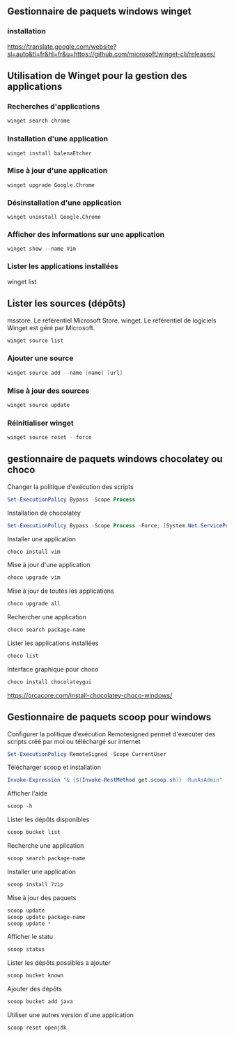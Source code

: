 ## Gestionnaire de paquets windows winget

### installation
https://translate.google.com/website?sl=auto&tl=fr&hl=fr&u=https://github.com/microsoft/winget-cli/releases/

## Utilisation de Winget pour la gestion des applications

### Recherches d'applications
```Powershell
winget search chrome
```

### Installation d'une application
```
winget install balenaEtcher
```

### Mise à jour d'une application
```
winget upgrade Google.Chrome
```

### Désinstallation d'une application
```
winget uninstall Google.Chrome
```

### Afficher des informations sur une application
```
winget show --name Vim
```

### Lister les applications installées
winget list

## Lister les sources (dépôts)
msstore. Le référentiel Microsoft Store.
winget. Le référentiel de logiciels Winget est géré par Microsoft.
```Powershell
winget source list
```

### Ajouter une source
```Powershell
winget source add --name [name] [url]
```

### Mise à jour des sources
```Powershell
winget source update
```

### Réinitialiser winget
```Powershell
winget source reset --force
```

## gestionnaire de paquets windows chocolatey ou choco

Changer la politique d'exécution des scripts 
```Powershell
Set-ExecutionPolicy Bypass -Scope Process
```

Installation de chocolatey
```Powershell
Set-ExecutionPolicy Bypass -Scope Process -Force; [System.Net.ServicePointManager]::SecurityProtocol = [System.Net.ServicePointManager]::SecurityProtocol -bor 3072; iex ((New-Object System.Net.WebClient).DownloadString('https://chocolatey.org/install.ps1'))
```

Installer une application
```Powershell
choco install vim
```

Mise à jour d'une application
```Powershell
choco upgrade vim
```

Mise à jour de toutes les applications
```Powershell
choco upgrade all
```

Rechercher une application
```Powershell
choco search package-name
```

Lister les applications installées
```Powershell
choco list
```

Interface graphique pour choco
```Powershell
choco install chocolateygui
```
https://orcacore.com/install-chocolatey-choco-windows/

## Gestionnaire de paquets scoop pour windows

Configurer la politique d’exécution
Remotesigned permet d'executer des scripts créé par moi ou téléchargé sur internet
```Powershell
Set-ExecutionPolicy RemoteSigned -Scope CurrentUser
```

Télécharger scoop et installation
```Powershell
Invoke-Expression "& {$(Invoke-RestMethod get.scoop.sh)} -RunAsAdmin"
```

Afficher l'aide 
```Powershell
scoop -h
```

Lister les dépôts disponibles
```Powershell
scoop bucket list
```

Recherche une application
```Powershell
scoop search package-name
```

Installer une application
```Powershell
scoop install 7zip
```

Mise à jour des paquets
```Powershell
scoop update
scoop update package-name
scoop update *
```

Afficher le statu
```Powershell
scoop status
```

Lister les dépôts possibles a ajouter
```Powershell
scoop bucket known
```

Ajouter des dépôts
```Powershell
scoop bucket add java
```

Utiliser une autres version d'une application 
```Powershell
scoop reset openjdk
```

